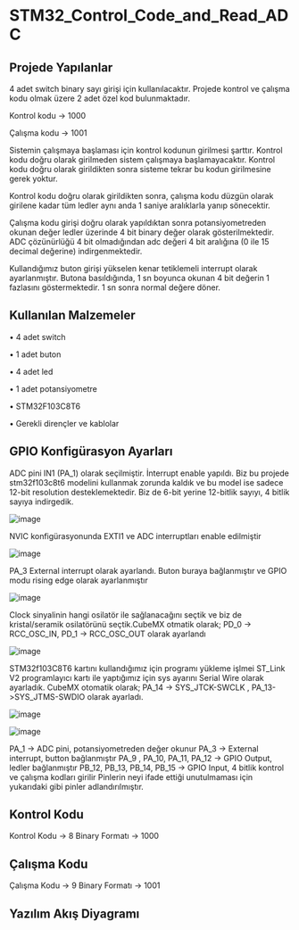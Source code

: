 # STM32_Control_Code_and_Read_ADC
## Projede Yapılanlar
4 adet switch binary sayı girişi için kullanılacaktır. Projede kontrol ve çalışma
kodu olmak üzere 2 adet özel kod bulunmaktadır.

Kontrol kodu -> 1000

Çalışma kodu -> 1001

Sistemin çalışmaya başlaması için kontrol kodunun girilmesi şarttır. Kontrol kodu doğru
olarak girilmeden sistem çalışmaya başlamayacaktır. Kontrol kodu doğru olarak
girildikten sonra sisteme tekrar bu kodun girilmesine gerek yoktur.

Kontrol kodu doğru olarak girildikten sonra, çalışma kodu düzgün olarak girilene kadar
tüm ledler aynı anda 1 saniye aralıklarla yanıp sönecektir.

Çalışma kodu girişi doğru olarak yapıldıktan sonra potansiyometreden okunan değer ledler
üzerinde 4 bit binary değer olarak gösterilmektedir. ADC çözünürlüğü 4 bit olmadığından
adc değeri 4 bit aralığına (0 ile 15 decimal değerine) indirgenmektedir.

Kullandığımız buton girişi yükselen kenar tetiklemeli interrupt olarak ayarlanmıştır.
Butona basıldığında, 1 sn boyunca okunan 4 bit değerin 1 fazlasını göstermektedir.
1 sn sonra normal değere döner.

## Kullanılan Malzemeler
• 4 adet switch

• 1 adet buton

• 4 adet led

• 1 adet potansiyometre

• STM32F103C8T6

• Gerekli dirençler ve kablolar

## GPIO Konfigürasyon Ayarları
ADC pini IN1 (PA_1) olarak seçilmiştir. İnterrupt enable yapıldı.
Biz bu projede stm32f103c8t6 modelini kullanmak zorunda kaldık ve bu model ise sadece 12-bit
resolution desteklemektedir. Biz de 6-bit yerine 12-bitlik sayıyı, 4 bitlik sayıya indirgedik.

![image](https://user-images.githubusercontent.com/61049743/94343613-f1779980-0021-11eb-803a-e3a82c0d11fa.png)

NVIC konfigürasyonunda EXTI1 ve ADC interruptları enable edilmiştir

![image](https://user-images.githubusercontent.com/61049743/94343631-153adf80-0022-11eb-8bae-918333780419.png)

PA_3 External interrupt olarak ayarlandı. Buton buraya bağlanmıştır ve GPIO modu rising edge olarak
ayarlanmıştır

![image](https://user-images.githubusercontent.com/61049743/94343659-46b3ab00-0022-11eb-8f12-1e7aa9de8943.png)

Clock sinyalinin hangi osilatör ile sağlanacağını seçtik ve biz de kristal/seramik osilatörünü
seçtik.CubeMX otmatik olarak;
PD_0 -> RCC_OSC_IN, PD_1 -> RCC_OSC_OUT olarak ayarlandı

![image](https://user-images.githubusercontent.com/61049743/94343685-75ca1c80-0022-11eb-9591-9380079363b6.png)

STM32f103C8T6 kartını kullandığımız için programı yükleme işlmei ST_Link V2 programlayıcı kartı ile
yaptığımız için sys ayarını Serial Wire olarak ayarladık. CubeMX otomatik olarak;
PA_14 -> SYS_JTCK-SWCLK , PA_13->SYS_JTMS-SWDIO olarak ayarladı.

![image](https://user-images.githubusercontent.com/61049743/94343705-ac079c00-0022-11eb-95c3-7f51ccd4e872.png)

![image](https://user-images.githubusercontent.com/61049743/94343721-c8a3d400-0022-11eb-9943-89fe4bb8fef7.png)

PA_1 -> ADC pini, potansiyometreden değer okunur
PA_3 -> External interrupt, button bağlanmıştır
PA_9 , PA_10, PA_11, PA_12 -> GPIO Output, ledler bağlanmıştır
PB_12, PB_13, PB_14, PB_15 -> GPIO Input, 4 bitlik kontrol ve çalışma kodları girilir
Pinlerin neyi ifade ettiği unutulmaması için yukarıdaki gibi pinler adlandırılmıştır.

## Kontrol Kodu
Kontrol Kodu -> 8
Binary Formatı -> 1000

## Çalışma Kodu
Çalışma Kodu -> 9
Binary Formatı -> 1001

## Yazılım Akış Diyagramı
